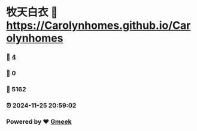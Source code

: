 # 牧天白衣 :link: https://Carolynhomes.github.io/Carolynhomes 
### :page_facing_up: [4](https://Carolynhomes.github.io/Carolynhomes/tag.html) 
### :speech_balloon: 0 
### :hibiscus: 5162 
### :alarm_clock: 2024-11-25 20:59:02 
### Powered by :heart: [Gmeek](https://github.com/Meekdai/Gmeek)
